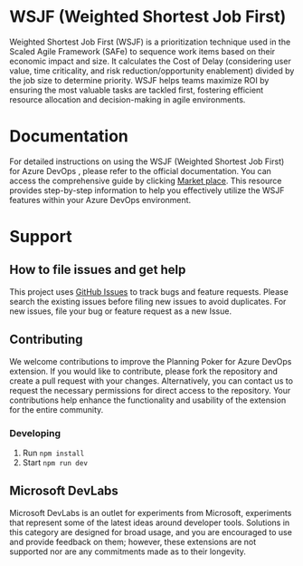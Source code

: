 

# WSJF (Weighted Shortest Job First)

Weighted Shortest Job First (WSJF) is a prioritization technique used in the Scaled Agile Framework (SAFe) to sequence work items based on their economic impact and size. It calculates the Cost of Delay (considering user value, time criticality, and risk reduction/opportunity enablement) divided by the job size to determine priority. WSJF helps teams maximize ROI by ensuring the most valuable tasks are tackled first, fostering efficient resource allocation and decision-making in agile environments.



# Documentation 

For detailed instructions on using the WSJF (Weighted Shortest Job First) for Azure DevOps , please refer to the official documentation. You can access the comprehensive guide by clicking [Market place](https://marketplace.visualstudio.com/items?itemName=MS-Agile-SAFe.WSJF-extension). This resource provides step-by-step information to help you effectively utilize the WSJF features within your Azure DevOps environment.


# Support

## How to file issues and get help

This project uses [GitHub Issues](https://marketplace.visualstudio.com/items?itemName=MS-Agile-SAFe.WSJF-extension) to track bugs and feature requests. Please search the existing issues before filing new issues to avoid duplicates. For new issues, file your bug or feature request as a new Issue. 


## Contributing

We welcome contributions to improve the Planning Poker for Azure DevOps extension. If you would like to contribute, please fork the repository and create a pull request with your changes. Alternatively, you can contact us to request the necessary permissions for direct access to the repository. Your contributions help enhance the functionality and usability of the extension for the entire community.

### Developing 

1. Run `npm install` 
2. Start `npm run dev` 


## Microsoft DevLabs
Microsoft DevLabs is an outlet for experiments from Microsoft, experiments that represent some of the latest ideas around developer tools. Solutions in this category are designed for broad usage, and you are encouraged to use and provide feedback on them; however, these extensions are not supported nor are any commitments made as to their longevity.

